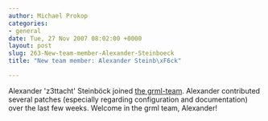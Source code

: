 ```yaml
---
author: Michael Prokop
categories:
- general
date: Tue, 27 Nov 2007 08:02:00 +0000
layout: post
slug: 263-New-team-member-Alexander-Steinboeck
title: "New team member: Alexander Steinb\xF6ck"

---
```

Alexander 'z3ttacht' Steinböck joined [the grml\-team](https://grml.org/team/). Alexander contributed several patches (especially regarding configuration and documentation) over the last few weeks. Welcome in the grml team, Alexander!